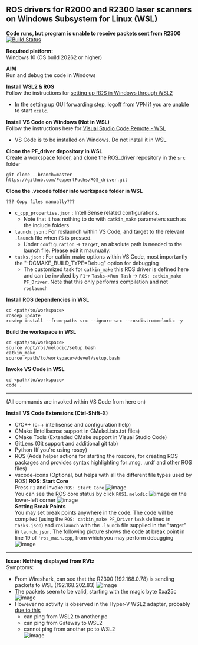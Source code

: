 ## ROS drivers for R2000 and R2300 laser scanners on Windows Subsystem for Linux (WSL) 
**Code runs, but program is unable to receive packets sent from R2300**
[![Build Status](https://travis-ci.org/PepperlFuchs/ROS_driver.svg?branch=wsl-vscode)](https://github.com/wsaihopfsg/ROS_driver/tree/wsl-vscode)

**Required platform:**  
Windows 10 (OS build 20262 or higher)
  
**AIM**  
Run and debug the code in Windows

**Install WSL2 & ROS**  
Follow the instructions for [setting up ROS in Windows through WSL2](https://jack-kawell.com/2020/06/12/ros-wsl2/)
* In the setting up GUI forwarding step, logoff from VPN if you are unable to start `xcalc`.

**Install VS Code on Windows (Not in WSL)**  
Follow the instructions here for [Visual Studio Code Remote - WSL](https://code.visualstudio.com/docs/remote/wsl)
* VS Code is to be installed on Windows. Do not install it in WSL.

**Clone the PF_driver depository in WSL**  
Create a workspace folder, and clone the ROS_driver repository in the `src` folder
```
git clone --branch=master https://github.com/PepperlFuchs/ROS_driver.git
```
**Clone the .vscode folder into workspace folder in WSL**
```
??? Copy files manually???
```
  * `c_cpp_properties.json` : IntelliSense related configurations.
    - Note that it has nothing to do with `catkin_make` parameters such as the include folders
  * `launch.json` : For roslaunch within VS Code, and target to the relevant `.launch` file when `F5` is pressed.
    - Under `configuration` -> `target`, an absolute path is needed to the launch file. Please edit it maunually.
  * `tasks.json` : For catkin_make options within VS Code, most importantly the "-DCMAKE_BUILD_TYPE=Debug" option for debugging
    - The customized task for `catkin_make` this ROS driver is defined here and can be invoked by `F1`-> `Tasks->Run Task` -> `ROS: catkin_make PF_Driver`. Note that this only performs compilation and not `roslaunch`

**Install ROS dependencies in WSL**  
```
cd <path/to/workspace>
rosdep update
rosdep install --from-paths src --ignore-src --rosdistro=melodic -y
```
**Build the workspace in WSL**  
```
cd <path/to/workspace>
source /opt/ros/melodic/setup.bash
catkin_make
source <path/to/workspace>/devel/setup.bash
```
**Invoke VS Code in WSL**  
```
cd <path/to/workspace>
code .
```
---  
(All commands are invoked within VS Code from here on)  

**Install VS Code Extensions (Ctrl-Shift-X)**  
  * C/C++ (c++ intellisense and configuration help)
  * CMake (Intellisense support in CMakeLists.txt files)
  * CMake Tools (Extended CMake support in Visual Studio Code)
  * GitLens (Git support and additional git tab)
  * Python (If you're using rospy)
  * ROS (Adds helper actions for starting the roscore, for creating ROS packages and provides syntax highlighting for .msg, .urdf and other ROS files)
  * vscode-icons (Optional, but helps with all the different file types used by ROS)
**ROS: Start Core**  
Press `F1` and invoke `ROS: Start Core`
![image](https://user-images.githubusercontent.com/75309631/101986403-907a6c00-3cc8-11eb-8311-93fdc97a4b35.png)  
You can see the ROS core status by click `ROS1.melodic` ![image](https://user-images.githubusercontent.com/75309631/101986499-15fe1c00-3cc9-11eb-9b12-b87fa7b2d926.png)
on the lower-left corner
![image](https://user-images.githubusercontent.com/75309631/101986539-56f63080-3cc9-11eb-89b4-3d0084fe0e4d.png)  
**Setting Break Points**  
You may set break points anywhere in the code. The code will be compiled (using the `ROS: catkin_make PF_Driver` task defined in `tasks.json`) and `roslaunch` with the `.launch` file supplied in the "target" in `launch.json`. The following picture shows the code at break point in line 19 of `'ros_main.cpp`, from which you may perform debugging
![image](https://user-images.githubusercontent.com/75309631/101986850-7e4dfd00-3ccb-11eb-9a75-5e47ffeb82b9.png)  

---  
**Issue: Nothing displayed from RViz**  
Symptoms:
  * From Wireshark, can see that the R2300 (192.168.0.78) is sending packets to WSL (192.168.202.83)
    ![image](https://user-images.githubusercontent.com/75309631/102000901-23e28a00-3d27-11eb-8c11-0f9c7297cc1f.png)
  * The packets seem to be valid, starting with the magic byte 0xa25c
    ![image](https://user-images.githubusercontent.com/75309631/102000918-4a082a00-3d27-11eb-8cff-d63c2ff80451.png)
  * However no activity is observed in the Hyper-V WSL2 adapter, probably [due to this](https://docs.microsoft.com/en-us/windows/wsl/compare-versions#accessing-a-wsl-2-distribution-from-your-local-area-network-lan)
    - can ping from WSL2 to another pc
    - can ping from Gateway to WSL2
    - cannot ping from another pc to WSL2  
    ![image](https://user-images.githubusercontent.com/75309631/102061375-5f1bb080-3e2e-11eb-9ee6-fadcf629fb32.png)

